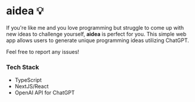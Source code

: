 # aidea 💡
If you're like me and you love programming but struggle to come up with new ideas to challenge yourself, **aidea** is perfect for you. This simple web app allows users to generate unique programming ideas utilizing ChatGPT.

Feel free to report any issues!

### Tech Stack
- TypeScript
- NextJS/React
- OpenAI API for ChatGPT

